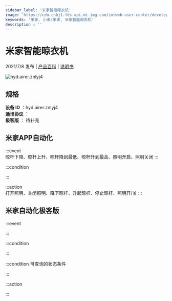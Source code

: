 ```yaml
---
sidebar_label: '米家智能晾衣机'
image: 'https://cdn.cnbj1.fds.api.mi-img.com/iotweb-user-center/developer_1679069810294UlY5wV68.png?GalaxyAccessKeyId=AKVGLQWBOVIRQ3XLEW&Expires=9223372036854775807&Signature=d/j9cKKeDzCiL4vLRx+dgnDXglI='
keywords: '米家, 小米/米家, 米家智能晾衣机'
description : ''
---
```

# 米家智能晾衣机

2021/7/8 发布 | [产品百科](https://home.mi.com/webapp/content/baike/product/index.html?model=hyd.airer.znlyj4/) | [说明书](https://home.mi.com/views/introduction.html?model=hyd.airer.znlyj4&region=cn)

![hyd.airer.znlyj4](https://cdn.cnbj1.fds.api.mi-img.com/iotweb-user-center/developer_1679069810294UlY5wV68.png?GalaxyAccessKeyId=AKVGLQWBOVIRQ3XLEW&Expires=9223372036854775807&Signature=d/j9cKKeDzCiL4vLRx+dgnDXglI=)

## 规格  
> 
**设备 ID** ：hyd.airer.znlyj4  
**通讯协议** ：  
**极客版**  ： 待补充 


## 米家APP自动化  

:::event  
晾杆下降、晾杆上升、晾杆降到最低、晾杆升到最高、照明开启、照明关闭
:::

:::condition  

:::

:::action   
打开照明、关闭照明、降下晾杆、升起晾杆、停止晾杆、照明开/关
:::

## 米家自动化极客版  

:::event  

:::

:::condition  

:::

:::condition 可查询的状态条件  

:::

:::action  

:::

        
